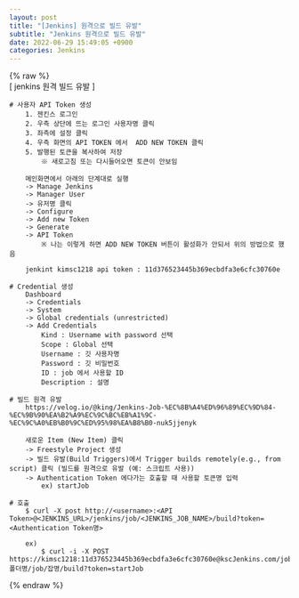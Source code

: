 ```yaml
---  
layout: post  
title: "[Jenkins] 원격으로 빌드 유발"  
subtitle: "Jenkins 원격으로 빌드 유발"  
date: 2022-06-29 15:49:05 +0900  
categories: Jenkins  
---  
```

{% raw %}  
[ jenkins 원격 빌드 유발 ]  
  
	# 사용자 API Token 생성  
		1. 젠킨스 로그인  
		2. 우측 상단에 뜨는 로그인 사용자명 클릭  
		3. 좌측에 설정 클릭  
		4. 우측 화면의 API TOKEN 에서  ADD NEW TOKEN 클릭  
		5. 발행된 토큰을 복사하여 저장  
			※ 새로고침 또는 다시들어오면 토큰이 안보임  
  
		메인화면에서 아래의 단계대로 실행  
		-> Manage Jenkins  
		-> Manager User  
		-> 유저명 클릭  
		-> Configure  
		-> Add new Token  
		-> Generate  
		-> API Token  
			※ 나는 이렇게 하면 ADD NEW TOKEN 버튼이 활성화가 안되서 위의 방법으로 했음  
  
		jenkint kimsc1218 api token : 11d376523445b369ecbdfa3e6cfc30760e  
  
	# Credential 생성  
		Dashboard  
		-> Credentials  
		-> System  
		-> Global credentials (unrestricted)  
		-> Add Credentials  
			Kind : Username with password 선택  
			Scope : Global 선택  
			Username : 깃 사용자명  
			Password : 깃 비밀번호  
			ID : job 에서 사용할 ID  
			Description : 설명  
  
	# 빌드 원격 유발  
		https://velog.io/@king/Jenkins-Job-%EC%8B%A4%ED%96%89%EC%9D%84-%EC%9B%90%EA%B2%A9%EC%9C%BC%EB%A1%9C-%EC%9C%A0%EB%B0%9C%ED%95%98%EA%B8%B0-nuk5jjenyk  
  
		새로운 Item (New Item) 클릭  
		-> Freestyle Project 생성  
		-> 빌드 유발(Build Triggers)에서 Trigger builds remotely(e.g., from script) 클릭 (빌드를 원격으로 유발 (예: 스크립트 사용))  
		-> Authentication Token 에다가는 호출할 때 사용할 토큰명 입력  
			ex) startJob  
  
	# 호출  
		$ curl -X post http://<username>:<API Token>@<JENKINS_URL>/jenkins/job/<JENKINS_JOB_NAME>/build?token=<Authentication Token명>  
  
		ex)  
			$ curl -i -X POST https://kimsc1218:11d376523445b369ecbdfa3e6cfc30760e@kscJenkins.com/job/폴더명/job/잡명/build?token=startJob  
  
{% endraw %}
